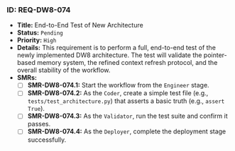 ### ID: REQ-DW8-074

- **Title:** End-to-End Test of New Architecture
- **Status:** `Pending`
- **Priority:** `High`
- **Details:** This requirement is to perform a full, end-to-end test of the newly implemented DW8 architecture. The test will validate the pointer-based memory system, the refined context refresh protocol, and the overall stability of the workflow.
- **SMRs:**
  - [ ] **SMR-DW8-074.1:** Start the workflow from the `Engineer` stage.
  - [ ] **SMR-DW8-074.2:** As the `Coder`, create a simple test file (e.g., `tests/test_architecture.py`) that asserts a basic truth (e.g., `assert True`).
  - [ ] **SMR-DW8-074.3:** As the `Validator`, run the test suite and confirm it passes.
  - [ ] **SMR-DW8-074.4:** As the `Deployer`, complete the deployment stage successfully.